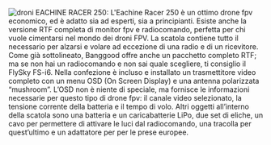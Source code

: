 ![droni](https://cloud.githubusercontent.com/assets/25583245/22690046/06eea1e6-ed34-11e6-88fc-41d71f22da3f.jpg)
EACHINE RACER 250:
L'Eachine Racer 250 è un ottimo drone fpv economico, ed è adatto sia ad esperti, sia a principianti. 
Esiste anche la versione RTF completa di monitor fpv e radiocomando, perfetta per chi vuole cimentarsi nel mondo dei droni FPV. 
La scatola contiene tutto il necessario per alzarsi e volare ad eccezione di una radio e di un ricevitore. 
Come già sottolineato, Banggood offre anche un pacchetto completo RTF; 
ma se non hai un radiocomando e non sai quale scegliere, ti consiglio il FlySky FS-i6. 
Nella confezione è incluso e installato un trasmettitore video completo con un menu OSD (On Screen Display) e una antenna 
polarizzata “mushroom”. L’OSD non è niente di speciale, ma fornisce le informazioni necessarie per questo tipo di drone fpv: 
il canale video selezionato, la tensione corrente della batteria e il tempo di volo. 
Altri oggetti all’interno della scatola sono una batteria e un caricabatterie LiPo, due set di eliche, un cavo per permettere di 
attivare le luci dal radiocomando, una tracolla per quest’ultimo e un adattatore per per le prese europee.
